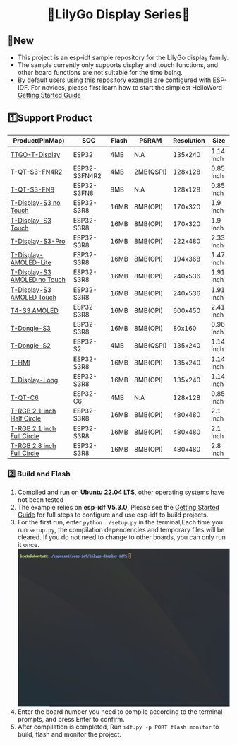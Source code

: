 

# 
<h1 align = "center">🌟LilyGo Display Series🌟</h1> 

## 🌟New

- This project is an esp-idf sample repository for the LilyGo display family.
- The sample currently only supports display and touch functions, and other board functions are not suitable for the time being.
- By default users using this repository example are configured with ESP-IDF. For novices, please first learn how to start the simplest HelloWord [Getting Started Guide](https://docs.espressif.com/projects/esp-idf/en/latest/get-started/index.html)

## 1️⃣Support Product

| Product(PinMap)                   | SOC           | Flash | PSRAM     | Resolution | Size      |
| --------------------------------- | ------------- | ----- | --------- | ---------- | --------- |
| [TTGO-T-Display][1]               | ESP32         | 4MB   | N.A       | 135x240    | 1.14 Inch |
| [T-QT-S3-FN4R2][2]                | ESP32-S3FN4R2 | 4MB   | 2MB(QSPI) | 128x128    | 0.85 Inch |
| [T-QT-S3-FN8][3]                  | ESP32-S3FN8   | 8MB   | N.A       | 128x128    | 0.85 Inch |
| [T-Display-S3 no Touch][4]        | ESP32-S3R8    | 16MB  | 8MB(OPI)  | 170x320    | 1.9 Inch  |
| [T-Display-S3 Touch][5]           | ESP32-S3R8    | 16MB  | 8MB(OPI)  | 170x320    | 1.9 Inch  |
| [T-Display-S3-Pro][6]             | ESP32-S3R8    | 16MB  | 8MB(OPI)  | 222x480    | 2.33 Inch |
| [T-Display-AMOLED-Lite][7]        | ESP32-S3R8    | 16MB  | 8MB(OPI)  | 194x368    | 1.47 Inch |
| [T-Display-S3 AMOLED no Touch][8] | ESP32-S3R8    | 16MB  | 8MB(OPI)  | 240x536    | 1.91 Inch |
| [T-Display-S3 AMOLED Touch][9]    | ESP32-S3R8    | 16MB  | 8MB(OPI)  | 240x536    | 1.91 Inch |
| [T4-S3 AMOLED ][10]               | ESP32-S3R8    | 16MB  | 8MB(OPI)  | 600x450    | 2.41 Inch |
| [T-Dongle-S3 ][11]                | ESP32-S3R8    | 16MB  | 8MB(OPI)  | 80x160     | 0.96 Inch |
| [T-Dongle-S2 ][12]                | ESP32-S2      | 4MB   | 8MB(QSPI) | 135x240    | 1.14 Inch |
| [T-HMI ][13]                      | ESP32-S3R8    | 16MB  | 8MB(OPI)  | 135x240    | 1.14 Inch |
| [T-Display-Long ][14]             | ESP32-S3R8    | 16MB  | 8MB(OPI)  | 135x240    | 1.14 Inch |
| [T-QT-C6 ][15]                    | ESP32-C6      | 4MB   | N.A       | 128x128    | 0.85 Inch |
| [T-RGB 2.1 inch Half Circle][16]  | ESP32-S3R8    | 16MB  | 8MB(OPI)  | 480x480    | 2.1 Inch  |
| [T-RGB 2.1 inch Full Circle][17]  | ESP32-S3R8    | 16MB  | 8MB(OPI)  | 480x480    | 2.1 Inch  |
| [T-RGB 2.8 inch Full Circle][18]  | ESP32-S3R8    | 16MB  | 8MB(OPI)  | 480x480    | 2.8 Inch  |

[1]: https://www.lilygo.cc/products/lilygo%C2%AE-ttgo-t-display-1-14-inch-lcd-esp32-control-board
[2]: https://www.lilygo.cc/products/t-qt-pro?variant=42562406121653
[3]: https://www.lilygo.cc/products/t-qt-pro?variant=42836336836789
[4]: https://www.lilygo.cc/products/t-display-s3?variant=42284559827125
[5]: https://www.lilygo.cc/products/t-display-s3?variant=42589373268149
[6]: https://www.lilygo.cc/products/t-display-s3-pro
[7]: https://www.lilygo.cc/products/t-display-amoled-lite
[8]: https://www.lilygo.cc/products/t-display-s3-amoled?variant=42837728526517
[9]: https://www.lilygo.cc/products/t-display-s3-amoled?variant=43228221636789
[10]: https://www.lilygo.cc/products/t4-s3
[11]: https://www.lilygo.cc/products/t-dongle-s3
[12]: https://www.lilygo.cc/products/t-dongle-esp32-s2-1-14-inch-lcd-board
[13]: https://www.lilygo.cc/products/t-hmi
[14]: https://www.lilygo.cc/products/t-display-s3-long
[15]: https://www.lilygo.cc/products/t-qt-c6
[16]: https://www.lilygo.cc/products/t-rgb?variant=42407295877301
[17]: https://www.lilygo.cc/products/t-rgb
[18]: https://www.lilygo.cc/products/t-rgb?variant=42880799441077


### 2️⃣ Build and Flash

1. Compiled and run on **Ubuntu 22.04 LTS**, other operating systems have not been tested
2. The example relies on **esp-idf V5.3.0**, Please see the [Getting Started Guide](https://docs.espressif.com/projects/esp-idf/en/latest/get-started/index.html) for full steps to configure and use esp-idf to build projects.
3. For the first run, enter `python ./setup.py` in the terminal,Each time you run `setup.py`, the compilation dependencies and temporary files will be cleared. If you do not need to change to other boards, you can only run it once.
   ![setup](./images/setup.gif)
4. Enter the board number you need to compile according to the terminal prompts, and press Enter to confirm.
5. After compilation is completed, Run `idf.py -p PORT flash monitor` to build, flash and monitor the project.




